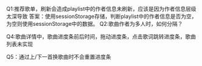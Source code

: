Q1:推荐歌单，刷新会造成playlist中的作者信息未刷新，应该是因为作者信息层级太深导致
答案：使用sessionStorage存储，判断playlist中的作者信息是否为空，为空则使用sessionStorage中的数据。
Q2:歌曲作者为多人时，如何分隔？

Q4:歌曲详情中，歌曲进度条前后时间，拖动进度条，点击歌词跳转进度条，歌曲列表未实现

Q5：通过上/下一首换歌曲时不会重置进度条